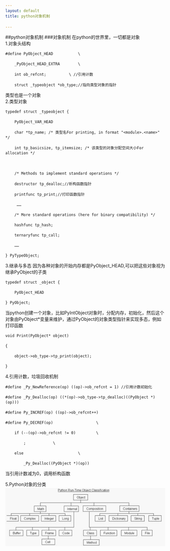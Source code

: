 ```yaml
---
layout: default
title: python对象机制

---
```

##python对象机制
###对象机制
在python的世界里，一切都是对象  
1.对象头结构  

	#define PyObject_HEAD           \
	
	    _PyObject_HEAD_EXTRA        \
	
	    int ob_refcnt;          \ //引用计数
	
	    struct _typeobject *ob_type;//指向类型对象的指针

类型也是一个对象  
2.类型对象   

	typedef struct _typeobject {
	
	    PyObject_VAR_HEAD 
	
	    char *tp_name; /* 类型名For printing, in format "<module>.<name>" */
	
	    int tp_basicsize, tp_itemsize; /* 该类型的对象分配空间大小For allocation */
	
	 
	
	    /* Methods to implement standard operations */
	
	    destructor tp_dealloc;//析构函数指针
	
	    printfunc tp_print;//打印函数指针
	
	     ……
	
	    /* More standard operations (here for binary compatibility) */
	
	    hashfunc tp_hash;
	
	    ternaryfunc tp_call;
	
	    ……
	
	} PyTypeObject;

3.继承与多态
因为各种对象的开始内存都是PyObject_HEAD,可以把这些对象视为继承PyObject的子类  

	typedef struct _object { 
	
	    PyObject_HEAD 
	
	} PyObject;  

当python创建一个对象，比如PyIntObject对象时，分配内存，初始化，然后这个对象由PyObject*变量来维护，通过PyObject的对象类型指针来实现多态，例如打印函数  
  

	void Print(PyObject* object) 
	
	{ 
	
	    object->ob_type->tp_print(object); 
	
	} 

4.引用计数，垃圾回收机制 

	#define _Py_NewReference(op) ((op)->ob_refcnt = 1) //引用计数初始化
	
	#define _Py_Dealloc(op) ((*(op)->ob_type->tp_dealloc)((PyObject *)(op))) 
	
	#define Py_INCREF(op) ((op)->ob_refcnt++) 
	
	#define Py_DECREF(op)                   \ 
	
	    if (--(op)->ob_refcnt != 0)         \ 
	
	        ;            \ 
	
	    else                        \ 
	
	        _Py_Dealloc((PyObject *)(op)) 


当引用计数减为0，调用析构函数  

5.Python对象的分类  
![](https://github.com/garydai/garydai.github.com/raw/master/_posts/pic/python_object.PNG)
  







